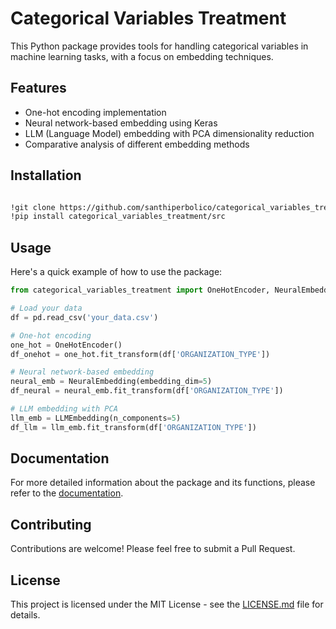 # Categorical Variables Treatment

This Python package provides tools for handling categorical variables in machine learning tasks, with a focus on embedding techniques.

## Features

- One-hot encoding implementation
- Neural network-based embedding using Keras
- LLM (Language Model) embedding with PCA dimensionality reduction
- Comparative analysis of different embedding methods

## Installation

```bash

!git clone https://github.com/santhiperbolico/categorical_variables_treatment.git
!pip install categorical_variables_treatment/src
```

## Usage

Here's a quick example of how to use the package:

```python
from categorical_variables_treatment import OneHotEncoder, NeuralEmbedding, LLMEmbedding

# Load your data
df = pd.read_csv('your_data.csv')

# One-hot encoding
one_hot = OneHotEncoder()
df_onehot = one_hot.fit_transform(df['ORGANIZATION_TYPE'])

# Neural network-based embedding
neural_emb = NeuralEmbedding(embedding_dim=5)
df_neural = neural_emb.fit_transform(df['ORGANIZATION_TYPE'])

# LLM embedding with PCA
llm_emb = LLMEmbedding(n_components=5)
df_llm = llm_emb.fit_transform(df['ORGANIZATION_TYPE'])
```

## Documentation

For more detailed information about the package and its functions, please refer to the [documentation](https://github.com/santhiperbolico/categorical_variables_treatment/blob/main/embedding_aplicado_a_variables_categ_ricas.ipynb).

## Contributing

Contributions are welcome! Please feel free to submit a Pull Request.

## License

This project is licensed under the MIT License - see the [LICENSE.md](LICENSE.md) file for details.
